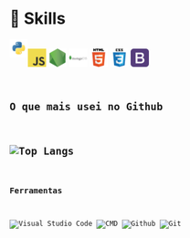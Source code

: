 
# 🚀 Skills

<code><img align="left" alt="Python" width="32px" src="https://raw.githubusercontent.com/github/explore/80688e429a7d4ef2fca1e82350fe8e3517d3494d/topics/python/python.png" /> </code>
<code><img height="32" src="https://raw.githubusercontent.com/github/explore/80688e429a7d4ef2fca1e82350fe8e3517d3494d/topics/javascript/javascript.png" alt="Javascript"/></code>
<code><img height="32" src="https://raw.githubusercontent.com/github/explore/80688e429a7d4ef2fca1e82350fe8e3517d3494d/topics/nodejs/nodejs.png" alt="Nodejs"/></code>
<code><img height="32" src="https://raw.githubusercontent.com/github/explore/80688e429a7d4ef2fca1e82350fe8e3517d3494d/topics/mongodb/mongodb.png" alt="MongoDB"/></code>
<code><img height="32" src="https://raw.githubusercontent.com/github/explore/80688e429a7d4ef2fca1e82350fe8e3517d3494d/topics/html/html.png" alt="HTML5"/></code>
<code><img height="32" src="https://raw.githubusercontent.com/github/explore/80688e429a7d4ef2fca1e82350fe8e3517d3494d/topics/css/css.png" alt="CSS"/></code>
<code><img height="32" src="https://raw.githubusercontent.com/github/explore/80688e429a7d4ef2fca1e82350fe8e3517d3494d/topics/bootstrap/bootstrap.png" alt="Bootstrap"/>

## O que mais usei no Github

![Top Langs](https://github-readme-stats.vercel.app/api/top-langs/?username=thauanb&theme=dracula&hide=nix&hide_title=true)
---

### Ferramentas

![Visual Studio Code](https://img.shields.io/badge/-Visual%20Studio%20Code-333333?style=flat&logo=visual-studio-code&logoColor=007ACC)
![CMD](https://img.shields.io/badge/-CMD-333333?style=flat&logo=gnometerminal&logoColor=007ACC)
![Github](https://img.shields.io/badge/-Github-333333?style=flat&logo=github&logoColor=007ACC)
![Git](https://img.shields.io/badge/-Git-333333?style=flat&logo=git&logoColor=007ACC)


